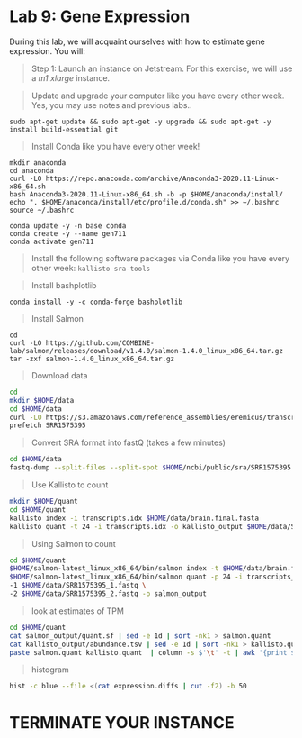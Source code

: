 
Lab 9: Gene Expression
======================

During this lab, we will acquaint ourselves with how to estimate gene expression. You will:



> Step 1: Launch an instance on Jetstream. For this exercise, we will use a _m1.xlarge_ instance.



> Update and upgrade your computer like you have every other week. Yes, you may use notes and previous labs..


```
sudo apt-get update && sudo apt-get -y upgrade && sudo apt-get -y install build-essential git
```

> Install Conda like you have every other week!

```
mkdir anaconda
cd anaconda
curl -LO https://repo.anaconda.com/archive/Anaconda3-2020.11-Linux-x86_64.sh
bash Anaconda3-2020.11-Linux-x86_64.sh -b -p $HOME/anaconda/install/
echo ". $HOME/anaconda/install/etc/profile.d/conda.sh" >> ~/.bashrc
source ~/.bashrc

conda update -y -n base conda
conda create -y --name gen711
conda activate gen711
```

> Install the following software packages via Conda like you have every other week: `kallisto sra-tools`

> Install bashplotlib

```
conda install -y -c conda-forge bashplotlib
```

> Install Salmon


```
cd 
curl -LO https://github.com/COMBINE-lab/salmon/releases/download/v1.4.0/salmon-1.4.0_linux_x86_64.tar.gz
tar -zxf salmon-1.4.0_linux_x86_64.tar.gz
```

>Download data

```bash
cd
mkdir $HOME/data
cd $HOME/data
curl -LO https://s3.amazonaws.com/reference_assemblies/eremicus/transcriptome/brain.final.fasta
prefetch SRR1575395
```

> Convert SRA format into fastQ (takes a few minutes)

```bash
cd $HOME/data
fastq-dump --split-files --split-spot $HOME/ncbi/public/sra/SRR1575395.sra
```


> Use Kallisto to count

```bash
mkdir $HOME/quant
cd $HOME/quant
kallisto index -i transcripts.idx $HOME/data/brain.final.fasta
kallisto quant -t 24 -i transcripts.idx -o kallisto_output $HOME/data/SRR1575395_1.fastq $HOME/data/SRR1575395_2.fastq
```


> Using Salmon to count


```bash
cd $HOME/quant
$HOME/salmon-latest_linux_x86_64/bin/salmon index -t $HOME/data/brain.final.fasta -i transcripts_index
$HOME/salmon-latest_linux_x86_64/bin/salmon quant -p 24 -i transcripts_index --seqBias --gcBias -l a \
-1 $HOME/data/SRR1575395_1.fastq \
-2 $HOME/data/SRR1575395_2.fastq -o salmon_output
```

> look at estimates of TPM

```bash
cd $HOME/quant
cat salmon_output/quant.sf | sed -e 1d | sort -nk1 > salmon.quant
cat kallisto_output/abundance.tsv | sed -e 1d | sort -nk1 > kallisto.quant
paste salmon.quant kallisto.quant  | column -s $'\t' -t | awk '{print $1 "\t" ($4-$10)/((($4+$10)/2)+.001)}'  > expression.diffs
```

> histogram

```bash
hist -c blue --file <(cat expression.diffs | cut -f2) -b 50
```


TERMINATE YOUR INSTANCE
=======================
